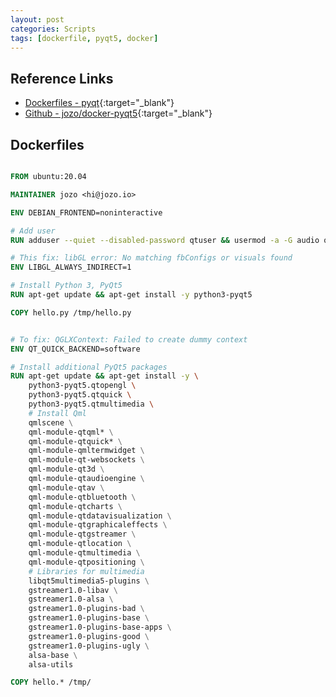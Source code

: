 ```yaml
---
layout: post
categories: Scripts
tags: [dockerfile, pyqt5, docker]
---
```


## Reference Links

- [Dockerfiles - pyqt](<https://www.docker-files.com/?qp=pyqt&ft=docker_files&qt=search>){:target="_blank"}
- [Github - jozo/docker-pyqt5](<https://github.com/jozo/docker-pyqt5>){:target="_blank"}

## Dockerfiles

```Dockerfile

FROM ubuntu:20.04

MAINTAINER jozo <hi@jozo.io>

ENV DEBIAN_FRONTEND=noninteractive

# Add user
RUN adduser --quiet --disabled-password qtuser && usermod -a -G audio qtuser

# This fix: libGL error: No matching fbConfigs or visuals found
ENV LIBGL_ALWAYS_INDIRECT=1

# Install Python 3, PyQt5
RUN apt-get update && apt-get install -y python3-pyqt5

COPY hello.py /tmp/hello.py


# To fix: QGLXContext: Failed to create dummy context
ENV QT_QUICK_BACKEND=software

# Install additional PyQt5 packages
RUN apt-get update && apt-get install -y \
    python3-pyqt5.qtopengl \
    python3-pyqt5.qtquick \
    python3-pyqt5.qtmultimedia \
    # Install Qml
    qmlscene \
    qml-module-qtqml* \
    qml-module-qtquick* \
    qml-module-qmltermwidget \
    qml-module-qt-websockets \
    qml-module-qt3d \
    qml-module-qtaudioengine \
    qml-module-qtav \
    qml-module-qtbluetooth \
    qml-module-qtcharts \
    qml-module-qtdatavisualization \
    qml-module-qtgraphicaleffects \
    qml-module-qtgstreamer \
    qml-module-qtlocation \
    qml-module-qtmultimedia \
    qml-module-qtpositioning \
    # Libraries for multimedia
    libqt5multimedia5-plugins \
    gstreamer1.0-libav \
    gstreamer1.0-alsa \
    gstreamer1.0-plugins-bad \
    gstreamer1.0-plugins-base \
    gstreamer1.0-plugins-base-apps \
    gstreamer1.0-plugins-good \
    gstreamer1.0-plugins-ugly \
    alsa-base \
    alsa-utils

COPY hello.* /tmp/

```